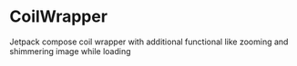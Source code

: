 # CoilWrapper
Jetpack compose coil wrapper with additional functional like zooming and shimmering image while loading
